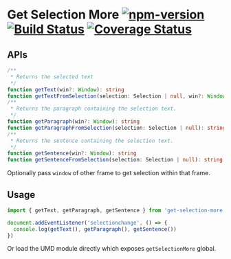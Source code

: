 # Get Selection More [![npm-version](https://img.shields.io/npm/v/get-selection-more.svg)](https://www.npmjs.com/package/get-selection-more) [![Build Status](https://travis-ci.org/crimx/get-selection-more.svg?branch=master)](https://travis-ci.org/crimx/get-selection-more) [![Coverage Status](https://coveralls.io/repos/github/crimx/get-selection-more/badge.svg?branch=master)](https://coveralls.io/github/crimx/get-selection-more?branch=master)

## APIs

```typescript
/**
 * Returns the selected text
 */
function getText(win?: Window): string
function getTextFromSelection(selection: Selection | null, win?: Window): string
/**
 * Returns the paragraph containing the selection text.
 */
function getParagraph(win?: Window): string
function getParagraphFromSelection(selection: Selection | null): string
/**
 * Returns the sentence containing the selection text.
 */
function getSentence(win?: Window): string
function getSentenceFromSelection(selection: Selection | null): string
```

Optionally pass `window` of other frame to get selection within that frame.

## Usage

```javascript
import { getText, getParagraph, getSentence } from 'get-selection-more'

document.addEventListener('selectionchange', () => {
  console.log(getText(), getParagraph(), getSentence())
})
```

Or load the UMD module directly which exposes `getSelectionMore` global.
